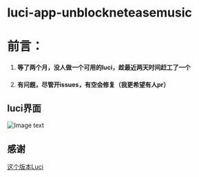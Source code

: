 # luci-app-unblockneteasemusic
# 前言：
1. #### 等了两个月，没人做一个可用的luci，趁最近两天时间赶工了一个
2. #### 有问题，尽管开issues，有空会修复（我更希望有人pr）

## luci界面
  ![Image text](https://raw.githubusercontent.com/cnsilvan/luci-app-unblockneteasemusic/master/pic/1.png)
  
## 感谢
  [这个版本Luci](https://github.com/project-openwrt/luci-app-unblockneteasemusic)
